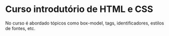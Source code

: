 # Curso introdutório de HTML e CSS

No curso é abordado tópicos como box-model, tags, identificadores, estilos de fontes, etc.